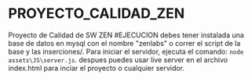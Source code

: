 # PROYECTO_CALIDAD_ZEN
 Proyecto de Calidad de SW ZEN
#EJECUCION 
debes tener instalada una base de datos en mysql con el nombre "zenlabs" o correr el script de la base y las inserciones/.
Para iniciar el servidor, ejecuta el comando:
`node assets\JS\server.js`.
despues puedes usar live server en el archivo index.html para inciar el proyecto o cualquier servidor.
